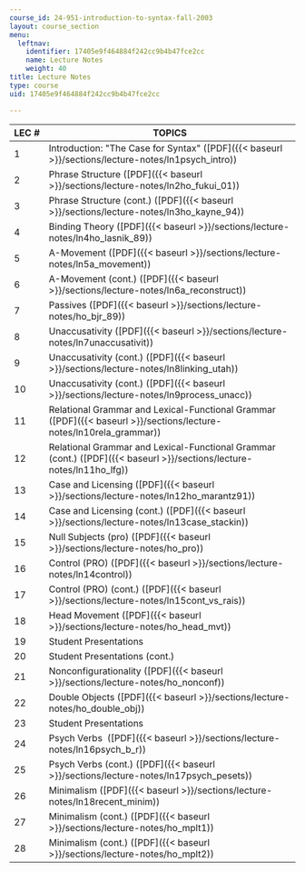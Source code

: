 ```yaml
---
course_id: 24-951-introduction-to-syntax-fall-2003
layout: course_section
menu:
  leftnav:
    identifier: 17405e9f464884f242cc9b4b47fce2cc
    name: Lecture Notes
    weight: 40
title: Lecture Notes
type: course
uid: 17405e9f464884f242cc9b4b47fce2cc

---
```


| LEC # | TOPICS |
| --- | --- |
| 1 | Introduction: "The Case for Syntax" ([PDF]({{< baseurl >}}/sections/lecture-notes/ln1psych_intro)) |
| 2 | Phrase Structure ([PDF]({{< baseurl >}}/sections/lecture-notes/ln2ho_fukui_01)) |
| 3 | Phrase Structure (cont.) ([PDF]({{< baseurl >}}/sections/lecture-notes/ln3ho_kayne_94)) |
| 4 | Binding Theory ([PDF]({{< baseurl >}}/sections/lecture-notes/ln4ho_lasnik_89)) |
| 5 | A-Movement ([PDF]({{< baseurl >}}/sections/lecture-notes/ln5a_movement)) |
| 6 | A-Movement (cont.) ([PDF]({{< baseurl >}}/sections/lecture-notes/ln6a_reconstruct)) |
| 7 | Passives ([PDF]({{< baseurl >}}/sections/lecture-notes/ho_bjr_89)) |
| 8 | Unaccusativity ([PDF]({{< baseurl >}}/sections/lecture-notes/ln7unaccusativit)) |
| 9 | Unaccusativity (cont.) ([PDF]({{< baseurl >}}/sections/lecture-notes/ln8linking_utah)) |
| 10 | Unaccusativity (cont.) ([PDF]({{< baseurl >}}/sections/lecture-notes/ln9process_unacc)) |
| 11 | Relational Grammar and Lexical-Functional Grammar ([PDF]({{< baseurl >}}/sections/lecture-notes/ln10rela_grammar)) |
| 12 | Relational Grammar and Lexical-Functional Grammar (cont.) ([PDF]({{< baseurl >}}/sections/lecture-notes/ln11ho_lfg)) |
| 13 | Case and Licensing ([PDF]({{< baseurl >}}/sections/lecture-notes/ln12ho_marantz91)) |
| 14 | Case and Licensing (cont.) ([PDF]({{< baseurl >}}/sections/lecture-notes/ln13case_stackin)) |
| 15 | Null Subjects (pro) ([PDF]({{< baseurl >}}/sections/lecture-notes/ho_pro)) |
| 16 | Control (PRO) ([PDF]({{< baseurl >}}/sections/lecture-notes/ln14control)) |
| 17 | Control (PRO) (cont.) ([PDF]({{< baseurl >}}/sections/lecture-notes/ln15cont_vs_rais)) |
| 18 | Head Movement ([PDF]({{< baseurl >}}/sections/lecture-notes/ho_head_mvt)) |
| 19 | Student Presentations |
| 20 | Student Presentations (cont.) |
| 21 | Nonconfigurationality ([PDF]({{< baseurl >}}/sections/lecture-notes/ho_nonconf)) |
| 22 | Double Objects ([PDF]({{< baseurl >}}/sections/lecture-notes/ho_double_obj)) |
| 23 | Student Presentations |
| 24 | Psych Verbs  ([PDF]({{< baseurl >}}/sections/lecture-notes/ln16psych_b_r)) |
| 25 | Psych Verbs (cont.) ([PDF]({{< baseurl >}}/sections/lecture-notes/ln17psych_pesets)) |
| 26 | Minimalism ([PDF]({{< baseurl >}}/sections/lecture-notes/ln18recent_minim)) |
| 27 | Minimalism (cont.) ([PDF]({{< baseurl >}}/sections/lecture-notes/ho_mplt1)) |
| 28 | Minimalism (cont.) ([PDF]({{< baseurl >}}/sections/lecture-notes/ho_mplt2))